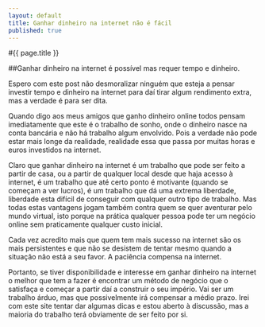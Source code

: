 ```yaml
---
layout: default
title: Ganhar dinheiro na internet não é fácil
published: true
---
```


#{{ page.title }}

##Ganhar dinheiro na internet é possível mas requer tempo e dinheiro.

Espero com este post não desmoralizar ninguém que esteja a pensar investir tempo e dinheiro na internet para daí tirar algum rendimento extra, mas a verdade é para ser dita.

Quando digo aos meus amigos que ganho dinheiro online todos pensam imediatamente que este é o trabalho de sonho, onde o dinheiro nasce na conta bancária e não há trabalho algum envolvido. Pois a verdade não pode estar mais longe da realidade, realidade essa que passa por muitas horas e euros investidos na internet.

Claro que ganhar dinheiro na internet é um trabalho que pode ser feito a partir de casa, ou a partir de qualquer local desde que haja acesso à internet, é um trabalho que até certo ponto é motivante (quando se começam a ver lucros), é um trabalho que dá uma extrema liberdade, liberdade esta difícil de conseguir com qualquer outro tipo de trabalho. Mas todas estas vantagens jogam também contra quem se quer aventurar pelo mundo virtual, isto porque na prática qualquer pessoa pode ter um negócio online sem praticamente qualquer custo inicial.

Cada vez acredito mais que quem tem mais sucesso na internet são os mais persistentes e que não se desistem de tentar mesmo quando a situação não está a seu favor. A paciência compensa na internet.

Portanto, se tiver disponibilidade e interesse em ganhar dinheiro na internet o melhor que tem a fazer é encontrar um método de negócio que o satisfaça e começar a partir daí a construir o seu império. Vai ser um trabalho árduo, mas que possivelmente irá compensar a médio prazo. Irei com este site tentar dar algumas dicas e estou aberto à discussão, mas a maioria do trabalho terá obviamente de ser feito por si.
